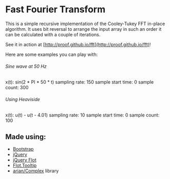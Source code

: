 # Fast Fourier Transform

This is a simple recursive implementation of the Cooley-Tukey FFT in-place algorithm.
It uses bit reversal to arrange the input array in such an order it can be calculated with a couple of iterations.

See it in action at [http://proof.github.io/fft](http://proof.github.io/fft)!

Here are some examples you can play with:

###### Sine wave at 50 Hz
x(t): sin(2 * PI * 50 * t)
sampling rate: 150
sample start time: 0
sample count: 300

###### Using Heaviside
x(t): u(t) - u(t - 4.01)
sampling rate: 10
sample start time: 0
sample count: 100

## Made using:

* [Bootstrap](http://twitter.github.io/bootstrap)
* [jQuery](http://jquery.com)
* [jQuery Flot](http://flotcharts.org)
* [Flot.Tooltip](https://github.com/krzysu/flot.tooltip)
* [arian/Complex](https://github.com/arian/Complex) library
